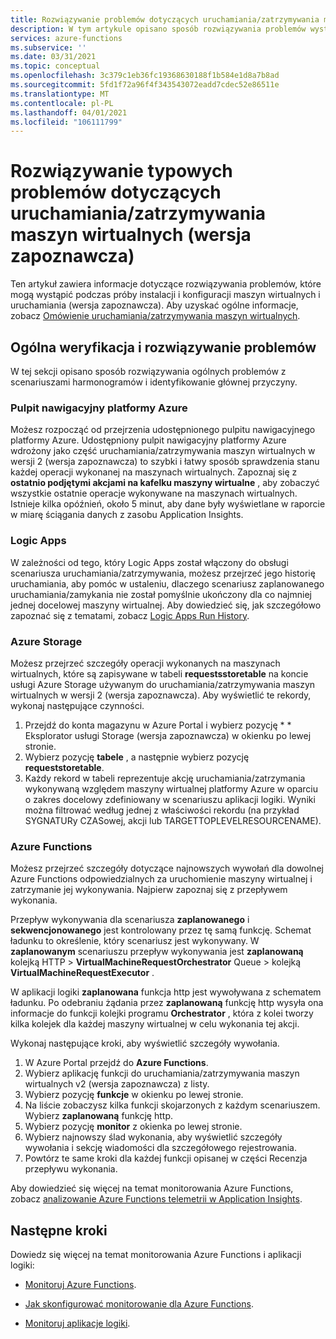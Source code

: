 ```yaml
---
title: Rozwiązywanie problemów dotyczących uruchamiania/zatrzymywania maszyn wirtualnych (Podgląd)
description: W tym artykule opisano sposób rozwiązywania problemów występujących w funkcji uruchamiania/zatrzymywania maszyn wirtualnych (wersja zapoznawcza) dla maszyn wirtualnych platformy Azure.
services: azure-functions
ms.subservice: ''
ms.date: 03/31/2021
ms.topic: conceptual
ms.openlocfilehash: 3c379c1eb36fc19368630188f1b584e1d8a7b8ad
ms.sourcegitcommit: 5fd1f72a96f4f343543072eadd7cdec52e86511e
ms.translationtype: MT
ms.contentlocale: pl-PL
ms.lasthandoff: 04/01/2021
ms.locfileid: "106111799"
---
```

# <a name="troubleshoot-common-issues-with-startstop-vms-preview"></a>Rozwiązywanie typowych problemów dotyczących uruchamiania/zatrzymywania maszyn wirtualnych (wersja zapoznawcza)

Ten artykuł zawiera informacje dotyczące rozwiązywania problemów, które mogą wystąpić podczas próby instalacji i konfiguracji maszyn wirtualnych i uruchamiania (wersja zapoznawcza). Aby uzyskać ogólne informacje, zobacz [Omówienie uruchamiania/zatrzymywania maszyn wirtualnych](overview.md).

## <a name="general-validation-and-troubleshooting"></a>Ogólna weryfikacja i rozwiązywanie problemów

W tej sekcji opisano sposób rozwiązywania ogólnych problemów z scenariuszami harmonogramów i identyfikowanie głównej przyczyny.

### <a name="azure-dashboard"></a>Pulpit nawigacyjny platformy Azure

Możesz rozpocząć od przejrzenia udostępnionego pulpitu nawigacyjnego platformy Azure. Udostępniony pulpit nawigacyjny platformy Azure wdrożony jako część uruchamiania/zatrzymywania maszyn wirtualnych w wersji 2 (wersja zapoznawcza) to szybki i łatwy sposób sprawdzenia stanu każdej operacji wykonanej na maszynach wirtualnych. Zapoznaj się z **ostatnio podjętymi akcjami na kafelku maszyny wirtualne** , aby zobaczyć wszystkie ostatnie operacje wykonywane na maszynach wirtualnych. Istnieje kilka opóźnień, około 5 minut, aby dane były wyświetlane w raporcie w miarę ściągania danych z zasobu Application Insights.

### <a name="logic-apps"></a>Logic Apps

W zależności od tego, który Logic Apps został włączony do obsługi scenariusza uruchamiania/zatrzymywania, możesz przejrzeć jego historię uruchamiania, aby pomóc w ustaleniu, dlaczego scenariusz zaplanowanego uruchamiania/zamykania nie został pomyślnie ukończony dla co najmniej jednej docelowej maszyny wirtualnej. Aby dowiedzieć się, jak szczegółowo zapoznać się z tematami, zobacz [Logic Apps Run History](../../logic-apps/monitor-logic-apps.md#review-runs-history).

### <a name="azure-storage"></a>Azure Storage

Możesz przejrzeć szczegóły operacji wykonanych na maszynach wirtualnych, które są zapisywane w tabeli **requestsstoretable** na koncie usługi Azure Storage używanym do uruchamiania/zatrzymywania maszyn wirtualnych w wersji 2 (wersja zapoznawcza). Aby wyświetlić te rekordy, wykonaj następujące czynności.

1. Przejdź do konta magazynu w Azure Portal i wybierz pozycję * * Eksplorator usługi Storage (wersja zapoznawcza) w okienku po lewej stronie.
1. Wybierz pozycję **tabele** , a następnie wybierz pozycję **requeststoretable**.
1. Każdy rekord w tabeli reprezentuje akcję uruchamiania/zatrzymania wykonywaną względem maszyny wirtualnej platformy Azure w oparciu o zakres docelowy zdefiniowany w scenariuszu aplikacji logiki. Wyniki można filtrować według jednej z właściwości rekordu (na przykład SYGNATURy CZASowej, akcji lub TARGETTOPLEVELRESOURCENAME).

### <a name="azure-functions"></a>Azure Functions

Możesz przejrzeć szczegóły dotyczące najnowszych wywołań dla dowolnej Azure Functions odpowiedzialnych za uruchomienie maszyny wirtualnej i zatrzymanie jej wykonywania. Najpierw zapoznaj się z przepływem wykonania.

Przepływ wykonywania dla scenariusza **zaplanowanego** i **sekwencjonowanego** jest kontrolowany przez tę samą funkcję. Schemat ładunku to określenie, który scenariusz jest wykonywany. W **zaplanowanym** scenariuszu przepływ wykonywania jest **zaplanowaną** kolejką HTTP > **VirtualMachineRequestOrchestrator** Queue > kolejką **VirtualMachineRequestExecutor** .

W aplikacji logiki **zaplanowana** funkcja http jest wywoływana z schematem ładunku. Po odebraniu żądania przez **zaplanowaną** funkcję http wysyła ona informacje do funkcji kolejki programu **Orchestrator** , która z kolei tworzy kilka kolejek dla każdej maszyny wirtualnej w celu wykonania tej akcji.

Wykonaj następujące kroki, aby wyświetlić szczegóły wywołania.

1. W Azure Portal przejdź do **Azure Functions**.
1. Wybierz aplikację funkcji do uruchamiania/zatrzymywania maszyn wirtualnych v2 (wersja zapoznawcza) z listy.
1. Wybierz pozycję **funkcje** w okienku po lewej stronie.
1. Na liście zobaczysz kilka funkcji skojarzonych z każdym scenariuszem. Wybierz **zaplanowaną** funkcję http.
1. Wybierz pozycję **monitor** z okienka po lewej stronie.
1. Wybierz najnowszy ślad wykonania, aby wyświetlić szczegóły wywołania i sekcję wiadomości dla szczegółowego rejestrowania.
1. Powtórz te same kroki dla każdej funkcji opisanej w części Recenzja przepływu wykonania.

Aby dowiedzieć się więcej na temat monitorowania Azure Functions, zobacz [analizowanie Azure Functions telemetrii w Application Insights](../../azure-functions/analyze-telemetry-data.md).

## <a name="next-steps"></a>Następne kroki

Dowiedz się więcej na temat monitorowania Azure Functions i aplikacji logiki:

* [Monitoruj Azure Functions](../../azure-functions/functions-monitoring.md).

* [Jak skonfigurować monitorowanie dla Azure Functions](../../azure-functions/configure-monitoring.md).

* [Monitoruj aplikacje logiki](../../logic-apps/monitor-logic-apps.md).